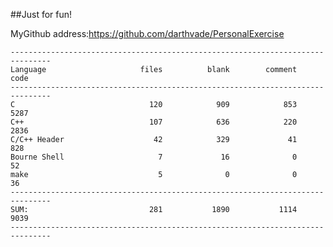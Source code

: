 ##Just for fun!

MyGithub address:https://github.com/darthvade/PersonalExercise


    -------------------------------------------------------------------------------
    Language                     files          blank        comment           code
    -------------------------------------------------------------------------------
    C                              120            909            853           5287
    C++                            107            636            220           2836
    C/C++ Header                    42            329             41            828
    Bourne Shell                     7             16              0             52
    make                             5              0              0             36
    -------------------------------------------------------------------------------
    SUM:                           281           1890           1114           9039
    -------------------------------------------------------------------------------









